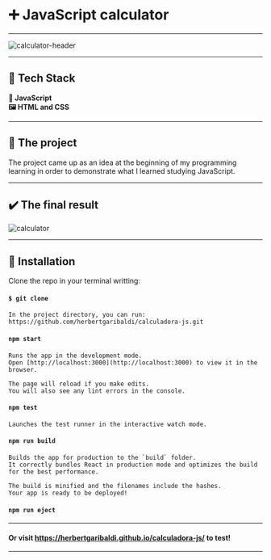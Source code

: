 # :heavy_plus_sign: JavaScript calculator

---

![calculator-header](https://user-images.githubusercontent.com/107329000/173856452-73a3ded8-56eb-4f95-99b2-606571a0c072.png)

---

## :hammer: Tech Stack

**:ledger: JavaScript** <br>
**:framed_picture: HTML and CSS** <br>

---

## :open_book: The project

The project came up as an idea at the beginning of my programming learning in order to demonstrate what I learned studying JavaScript.

---

## :heavy_check_mark: The final result

![calculator](https://user-images.githubusercontent.com/107329000/173858816-2728da00-f0cb-47f5-bc1f-ceeae134958f.gif)

---

## :open_book: Installation

Clone the repo in your terminal writting:

#### `$ git clone `

    In the project directory, you can run: https://github.com/herbertgaribaldi/calculadora-js.git

#### `npm start`

    Runs the app in the development mode.
    Open [http://localhost:3000](http://localhost:3000) to view it in the browser.

    The page will reload if you make edits.
    You will also see any lint errors in the console.

#### `npm test`

    Launches the test runner in the interactive watch mode.

#### `npm run build`

    Builds the app for production to the `build` folder.
    It correctly bundles React in production mode and optimizes the build for the best performance.

    The build is minified and the filenames include the hashes.
    Your app is ready to be deployed!

#### `npm run eject`

---

#### Or visit https://herbertgaribaldi.github.io/calculadora-js/ to test!

---
